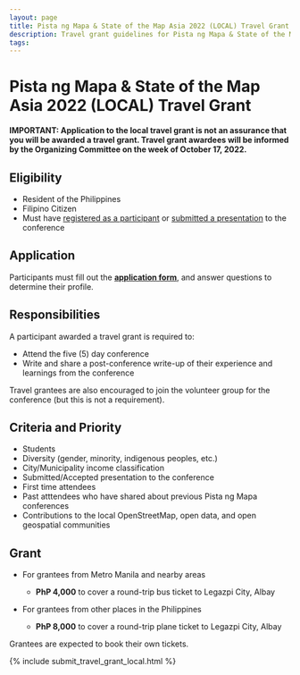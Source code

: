 ```yaml
---
layout: page
title: Pista ng Mapa & State of the Map Asia 2022 (LOCAL) Travel Grant
description: Travel grant guidelines for Pista ng Mapa & State of the Map Asia 2022
tags: 
---
```

<h1 class="color-primary-4 mb-2">Pista ng Mapa & State of the Map Asia 2022 (LOCAL) Travel Grant</h1>

**IMPORTANT: Application to the local travel grant is not an assurance that you will be awarded a travel grant. Travel grant awardees will be informed by the Organizing Committee on the week of October 17, 2022.**


## Eligibility

- Resident of the Philippines
- Filipino Citizen
- Must have [registered as a participant](https://pistangmapa.org/2022/register) or [submitted a presentation](https://pistangmapa.org/2022/cfp) to the conference

## Application

Participants must fill out the [**application form**](https://airtable.com/shrNiqMHPjMgidfNS), and answer questions to determine their profile.

## Responsibilities

A participant awarded a travel grant is required to:
- Attend the five (5) day conference
- Write and share a post-conference write-up of their experience and learnings from the conference

Travel grantees are also encouraged to join the volunteer group for the conference (but this is not a requirement).

## Criteria and Priority

- Students
- Diversity (gender, minority, indigenous peoples, etc.)
- City/Municipality income classification
- Submitted/Accepted presentation to the conference
- First time attendees
- Past atttendees who have shared about previous Pista ng Mapa conferences
- Contributions to the local OpenStreetMap, open data, and open geospatial communities


## Grant

- For grantees from Metro Manila and nearby areas
    - **PhP 4,000** to cover a round-trip bus ticket to Legazpi City, Albay

- For grantees from other places in the Philippines
    - **PhP 8,000** to cover a round-trip plane ticket to Legazpi City, Albay

Grantees are expected to book their own tickets.



{% include submit_travel_grant_local.html %}